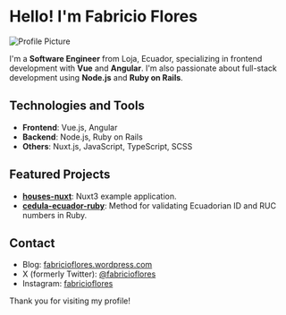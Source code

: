# Hello! I'm Fabricio Flores

![Profile Picture](https://github.com/fabricioflores.png)

I'm a **Software Engineer** from Loja, Ecuador, specializing in frontend development with **Vue** and **Angular**. I'm also passionate about full-stack development using **Node.js** and **Ruby on Rails**.

## Technologies and Tools

- **Frontend**: Vue.js, Angular
- **Backend**: Node.js, Ruby on Rails
- **Others**: Nuxt.js, JavaScript, TypeScript, SCSS

## Featured Projects

- [**houses-nuxt**](https://github.com/fabricioflores/houses-nuxt): Nuxt3 example application.
- [**cedula-ecuador-ruby**](https://github.com/fabricioflores/cedula-ecuador-ruby): Method for validating Ecuadorian ID and RUC numbers in Ruby.

## Contact

- Blog: [fabricioflores.wordpress.com](https://fabricioflores.wordpress.com)
- X (formerly Twitter): [@fabricioflores](https://twitter.com/fabricioflores)
- Instagram: [fabricioflores](https://www.instagram.com/fabricioflores)

Thank you for visiting my profile!
